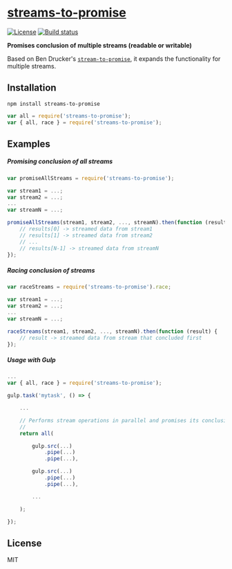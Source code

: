 # [streams-to-promise][npm]

[![License][license-image]][license-url]
[![Build status][travis-image]][travis-url]

**Promises conclusion of multiple streams (readable or writable)**

Based on Ben Drucker's [`stream-to-promise`][stream-to-promise], it expands the functionality for multiple streams.

## Installation

```
npm install streams-to-promise
```

```js
var all = require('streams-to-promise');
var { all, race } = require('streams-to-promise');
```

## Examples

##### Promising conclusion of all streams

```js
var promiseAllStreams = require('streams-to-promise');

var stream1 = ...;
var stream2 = ...;
...
var streamN = ...;

promiseAllStreams(stream1, stream2, ..., streamN).then(function (results) {
    // results[0] -> streamed data from stream1
    // results[1] -> streamed data from stream2
    // ...
    // results[N-1] -> streamed data from streamN
});
```

##### Racing conclusion of streams

```js
var raceStreams = require('streams-to-promise').race;

var stream1 = ...;
var stream2 = ...;
...
var streamN = ...;

raceStreams(stream1, stream2, ..., streamN).then(function (result) {
    // result -> streamed data from stream that concluded first
});
```

##### Usage with Gulp

```js
...
var { all, race } = require('streams-to-promise');

gulp.task('mytask', () => {

    ...

    // Performs stream operations in parallel and promises its conclusion
    //
    return all(

        gulp.src(...)
            .pipe(...)
            .pipe(...),

        gulp.src(...)
            .pipe(...)
            .pipe(...),

        ...

    );

});
```

## License

  MIT

[license-image]:     https://img.shields.io/badge/license-MIT-blue.svg
[license-url]:       LICENSE
[travis-image]:      https://travis-ci.org/JD342/streams-to-promise.svg?branch=master
[travis-url]:        https://travis-ci.org/JD342/streams-to-promise
[npm]:               https://www.npmjs.com/package/streams-to-promise
[stream-to-promise]: https://www.npmjs.com/package/stream-to-promise
